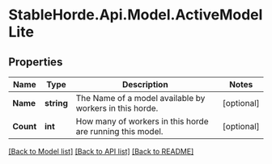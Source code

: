 # StableHorde.Api.Model.ActiveModelLite

## Properties

Name | Type | Description | Notes
------------ | ------------- | ------------- | -------------
**Name** | **string** | The Name of a model available by workers in this horde. | [optional] 
**Count** | **int** | How many of workers in this horde are running this model. | [optional] 

[[Back to Model list]](../README.md#documentation-for-models) [[Back to API list]](../README.md#documentation-for-api-endpoints) [[Back to README]](../README.md)

